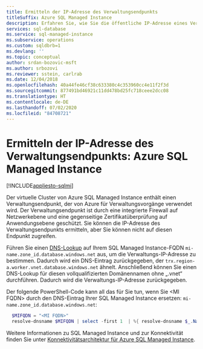```yaml
---
title: Ermitteln der IP-Adresse des Verwaltungsendpunkts
titleSuffix: Azure SQL Managed Instance
description: Erfahren Sie, wie Sie die öffentliche IP-Adresse eines Verwaltungsendpunkts für Azure SQL Managed Instance abrufen und den integrierten Firewallschutz überprüfen.
services: sql-database
ms.service: sql-managed-instance
ms.subservice: operations
ms.custom: sqldbrb=1
ms.devlang: ''
ms.topic: conceptual
author: srdan-bozovic-msft
ms.author: srbozovi
ms.reviewer: sstein, carlrab
ms.date: 12/04/2018
ms.openlocfilehash: 40a44fe46cf38c633380c4c353960cc4e11f2f3d
ms.sourcegitcommit: 877491bd46921c11dd478bd25fc718ceee2dcc08
ms.translationtype: HT
ms.contentlocale: de-DE
ms.lasthandoff: 07/02/2020
ms.locfileid: "84708721"
---
```

# <a name="determine-the-management-endpoint-ip-address---azure-sql-managed-instance"></a>Ermitteln der IP-Adresse des Verwaltungsendpunkts: Azure SQL Managed Instance 
[!INCLUDE[appliesto-sqlmi](../includes/appliesto-sqlmi.md)]

Der virtuelle Cluster von Azure SQL Managed Instance enthält einen Verwaltungsendpunkt, der von Azure für Verwaltungsvorgänge verwendet wird. Der Verwaltungsendpunkt ist durch eine integrierte Firewall auf Netzwerkebene und eine gegenseitige Zertifikatüberprüfung auf Anwendungsebene geschützt. Sie können die IP-Adresse des Verwaltungsendpunkts ermitteln, aber Sie können nicht auf diesen Endpunkt zugreifen.

Führen Sie einen [DNS-Lookup](/windows-server/administration/windows-commands/nslookup) auf Ihrem SQL Managed Instance-FQDN `mi-name.zone_id.database.windows.net` aus, um die Verwaltungs-IP-Adresse zu bestimmen. Dadurch wird ein DNS-Eintrag zurückgegeben, der `trx.region-a.worker.vnet.database.windows.net` ähnelt. Anschließend können Sie einen DNS-Lookup für diesen vollqualifizierten Domänennamen ohne „.vnet“ durchführen. Dadurch wird die Verwaltungs-IP-Adresse zurückgegeben. 

Der folgende PowerShell-Code kann all das für Sie tun, wenn Sie \<MI FQDN\> durch den DNS-Eintrag Ihrer SQL Managed Instance ersetzen: `mi-name.zone_id.database.windows.net`:
  
``` powershell
  $MIFQDN = "<MI FQDN>"
  resolve-dnsname $MIFQDN | select -first 1  | %{ resolve-dnsname $_.NameHost.Replace(".vnet","")}
```

Weitere Informationen zu SQL Managed Instance und zur Konnektivität finden Sie unter [Konnektivitätsarchitektur für Azure SQL Managed Instance](connectivity-architecture-overview.md).
